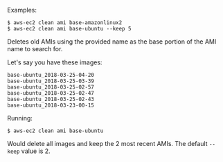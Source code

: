 Examples:

    $ aws-ec2 clean ami base-amazonlinux2
    $ aws-ec2 clean ami base-ubuntu --keep 5

Deletes old AMIs using the provided name as the base portion of the AMI name to search for.

Let's say you have these images:

    base-ubuntu_2018-03-25-04-20
    base-ubuntu_2018-03-25-03-39
    base-ubuntu_2018-03-25-02-57
    base-ubuntu_2018-03-25-02-47
    base-ubuntu_2018-03-25-02-43
    base-ubuntu_2018-03-23-00-15

Running:

    $ aws-ec2 clean ami base-ubuntu

Would delete all images and keep the 2 most recent AMIs.  The default `--keep` value is 2.
